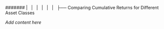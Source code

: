 ####### |   |   |   |   |   |   ├── Comparing Cumulative Returns for Different Asset Classes

*Add content here*